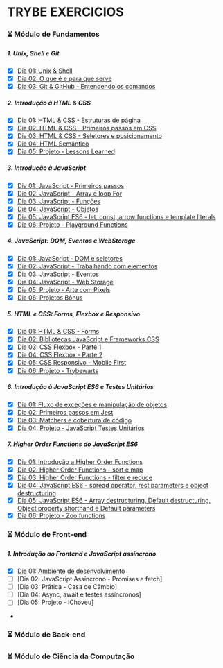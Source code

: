 # TRYBE EXERCICIOS 

### :hourglass_flowing_sand: Módulo de Fundamentos

##### 1. Unix, Shell e Git
- [X] [Dia 01: Unix & Shell](https://github.com/zstgar/TRYBE/tree/fundamentos/1.1)
- [X] [Dia 02: O que é e para que serve](https://github.com/zstgar/TRYBE/tree/fundamentos/1.2)
- [X] [Dia 03: Git & GitHub - Entendendo os comandos](https://github.com/zstgar/TRYBE/tree/fundamentos/1.3)
##### 2. Introdução à HTML & CSS 
- [X] [Dia 01: HTML & CSS - Estruturas de página](https://github.com/zstgar/TRYBE/tree/fundamentos/2.1)
- [X] [Dia 02: HTML & CSS - Primeiros passos em CSS](https://github.com/zstgar/TRYBE/tree/fundamentos/2.2) 
- [X] [Dia 03: HTML & CSS - Seletores e posicionamento](https://github.com/zstgar/TRYBE/tree/fundamentos/2.3)
- [X] [Dia 04: HTML Semântico](https://github.com/zstgar/TRYBE/tree/fundamentos/2.4)
- [X] [Dia 05: Projeto - Lessons Learned](https://github.com/zstgar/TRYBE/tree/fundamentos/2.5) 

##### 3. Introdução à JavaScript
- [X] [Dia 01: JavaScript - Primeiros passos](https://github.com/zstgar/TRYBE/tree/fundamentos/3.1)
- [X] [Dia 02: JavaScript - Array e loop For](https://github.com/zstgar/TRYBE/tree/fundamentos/3.2)
- [X] [Dia 03: JavaScript - Funções](https://github.com/zstgar/TRYBE/tree/fundamentos/3.3)
- [X] [Dia 04: JavaScript - Objetos](https://github.com/zstgar/TRYBE/tree/fundamentos/3.4) 
- [X] [Dia 05: JavaScript ES6 - let, const, arrow functions e template literals](https://github.com/zstgar/TRYBE/tree/fundamentos/3.5)
- [X] [Dia 06: Projeto - Playground Functions](https://github.com/zstgar/TRYBE/tree/fundamentos/3.6)

##### 4. JavaScript: DOM, Eventos e WebStorage
- [X] [Dia 01: JavaScript - DOM e seletores](https://github.com/zstgar/TRYBE/tree/fundamentos/4.1)  
- [X] [Dia 02: JavaScript - Trabalhando com elementos](https://github.com/zstgar/TRYBE/tree/fundamentos/4.2)  
- [X] [Dia 03: JavaScript - Eventos](https://github.com/zstgar/TRYBE/tree/fundamentos/4.3) 
- [X] [Dia 04: JavaScript - Web Storage](https://github.com/zstgar/TRYBE/tree/fundamentos/4.4)  
- [X] [Dia 05: Projeto - Arte com Pixels](https://github.com/zstgar/TRYBE/tree/fundamentos/4.5)
- [X] [Dia 06: Projetos Bônus](https://github.com/zstgar/TRYBE/tree/fundamentos/4.6)

##### 5. HTML e CSS: Forms, Flexbox e Responsivo
- [X] [Dia 01: HTML & CSS - Forms](https://github.com/zstgar/TRYBE/tree/fundamentos/5.1) 
- [X] [Dia 02: Bibliotecas JavaScript e Frameworks CSS](https://github.com/zstgar/TRYBE/tree/fundamentos/5.2) 
- [X] [Dia 03: CSS Flexbox - Parte 1](https://github.com/zstgar/TRYBE/tree/fundamentos/5.3)  
- [X] [Dia 04: CSS Flexbox - Parte 2](https://github.com/zstgar/TRYBE/tree/fundamentos/5.4)  
- [X] [Dia 05: CSS Responsivo - Mobile First](https://github.com/zstgar/TRYBE/tree/fundamentos/5.5)   
- [X] [Dia 06: Projeto - Trybewarts](https://github.com/zstgar/TRYBE/tree/fundamentos/5.6)    

##### 6. Introdução à JavaScript ES6 e Testes Unitários
- [X] [Dia 01: Fluxo de exceções e manipulação de objetos](https://github.com/zstgar/TRYBE/tree/fundamentos/6.1)   
- [X] [Dia 02: Primeiros passos em Jest](https://github.com/zstgar/TRYBE/tree/fundamentos/6.2)
- [X] [Dia 03: Matchers e cobertura de código](https://github.com/zstgar/TRYBE/tree/fundamentos/6.3)   
- [X] [Dia 04: Projeto - JavaScript Testes Unitários](https://github.com/zstgar/TRYBE/tree/fundamentos/6.4)   

##### 7. Higher Order Functions do JavaScript ES6
- [X] [Dia 01: Introdução a Higher Order Functions](https://github.com/zstgar/TRYBE/tree/fundamentos/7.1)   
- [X] [Dia 02: Higher Order Functions - sort e map](https://github.com/zstgar/TRYBE/tree/fundamentos/7.2)    
- [X] [Dia 03: Higher Order Functions - filter e reduce](https://github.com/zstgar/TRYBE/tree/fundamentos/7.3)  
- [X] [Dia 04: JavaScript ES6 - spread operator, rest parameters e object destructuring](https://github.com/zstgar/TRYBE/tree/fundamentos/7.4)   
- [X] [Dia 05: JavaScript ES6 - Array destructuring, Default destructuring, Object property shorthand e Default parameters](https://github.com/zstgar/TRYBE/tree/fundamentos/7.5)    
- [X] [Dia 06: Projeto - Zoo functions](https://github.com/zstgar/TRYBE/tree/fundamentos/7.6)   

### :hourglass_flowing_sand: Módulo de Front-end

##### 1. Introdução ao Frontend e JavaScript assíncrono
- [X] [Dia 01: Ambiente de desenvolvimento](https://github.com/zstgar/TRYBE/tree/fundamentos/8.1)
- [ ] [Dia 02: JavaScript Assíncrono - Promises e fetch]
- [ ] [Dia 03: Prática - Casa de Câmbio]
- [ ] [Dia 04: Async, await e testes assíncronos]
- [ ] [Dia 05: Projeto - iChoveu]
-

### :hourglass_flowing_sand: Módulo de Back-end
### :hourglass_flowing_sand: Módulo de Ciência da Computação
